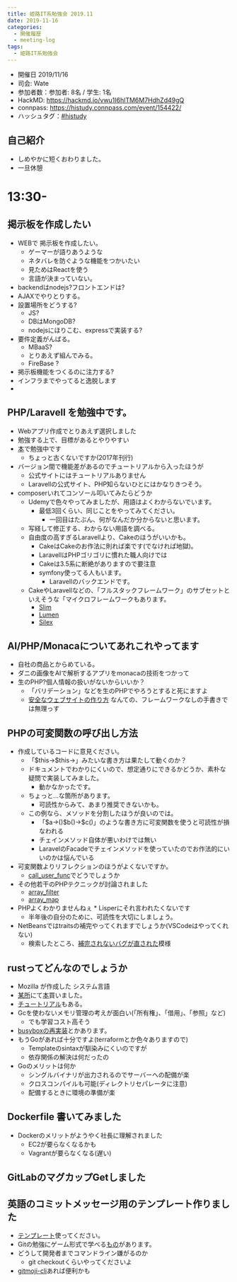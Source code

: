 ```yaml
---
title: 姫路IT系勉強会 2019.11
date: 2019-11-16
categories:
  - 開催履歴
  - meeting-log
tags:
  - 姫路IT系勉強会
---
```


* 開催日 2019/11/16
* 司会: Wate
* 参加者数：参加者:  8名 / 学生: 1名
* HackMD: https://hackmd.io/vwu1I6hlTM6M7HdhZd49gQ
* connpass: https://histudy.connpass.com/event/154422/
* ハッシュタグ：[#histudy](https://twitter.com/search?q=%23histudy&src=typd) 

## 自己紹介

* しめやかに短くおわりました。
* 一旦休憩

# 13:30-

## 掲示板を作成したい

* WEBで 掲示板を作成したい。
    * ゲーマーが語りあうような
    * ネタバレを防ぐような機能をつかいたい
    * 見ためはReactを使う
    * 言語が決まっていない。
* backendはnodejs?フロントエンドは?
* AJAXでやりとりする。
* 設置場所をどうする? 
    * JS?
    * DBはMongoDB?
    * nodejsにほりこむ、expressで実装する?
* 要件定義がんばる。
    * MBaaS?
    * とりあえず組んでみる。
    * FireBase ?
* 掲示板機能をつくるのに注力する?
* インフラまでやってると逸脱します
* 


## PHP/Laravell を勉強中です。
* Webアプリ作成でとりあえず選択しました
* 勉強する上で、目標があるとやりやすい
* [本](https://www.google.com/url?sa=t&rct=j&q=&esrc=s&source=web&cd=3&cad=rja&uact=8&ved=2ahUKEwjhtvb49u3lAhUP7WEKHfjuBDEQFjACegQIBRAB&url=https%3A%2F%2Fwww.amazon.co.jp%2FPHP%25E3%2583%2595%25E3%2583%25AC%25E3%2583%25BC%25E3%2583%25A0%25E3%2583%25AF%25E3%2583%25BC%25E3%2582%25AF-Laravel%25E5%2585%25A5%25E9%2596%2580-%25E6%258E%258C%25E7%2594%25B0%25E6%25B4%25A5%25E8%2580%25B6%25E4%25B9%2583%2Fdp%2F4798052582&usg=AOvVaw3kM3XkHhi9ZxBaiky3N1CG)で勉強中です
    * ちょっと古くないですか(2017年刊行)
* バージョン間で機能差があるのでチュートリアルから入ったほうが
    * 公式サイトにはチュートリアルありません
    * Laravellの公式サイト、PHP知らないひとにはかなりきつそう。
* composerいれてコンソール叩いてみたらどうか
    * Udemyで色々やってみましたが、用語はよくわからないでいます。
        * 最低3回くらい、同じことをやってみてください。
            * 一回目はたぶん、何がなんだか分からないと思います。
    * 写経して修正する、わからない用語を調べる。
    * 自由度の高すぎるLaravellより、Cakeのほうがいいかも。
        * CakeはCakeのお作法に則れば楽です(でなければ地獄)。
        * LaravellはPHPゴリゴリに慣れた職人向けでは
        * Cakeは3.5系に断絶がありますので要注意
        * symfony使ってる人もいます。
            * Laravellのバックエンドです。
    * CakeやLaravellなどの、「フルスタックフレームワーク」のサブセットといえそうな「マイクロフレームワークもあります。
        * [Slim](http://www.slimframework.com/)
        * [Lumen](https://lumen.laravel.com/)
        * [Silex](https://silex.symfony.com/)

## AI/PHP/Monacaについてあれこれやってます
* 自社の商品とからめている。
* ダニの画像をAIで解析するアプリをmonacaの技術をつかって
* 生のPHP?個人情報の扱いがないからいいか？
    * 「バリデーション」などを生のPHPでやろうとすると死にますよ
    * [安全なウェブサイトの作り方](https://www.ipa.go.jp/security/vuln/websecurity.html) なんての、フレームワークなしの手書きでは無理っす

## PHPの可変関数の呼び出し方法

* 作成しているコードに意見ください。
    * 「\$this->\$this->」みたいな書き方は果たして動くのか？
    * ドキュメントでわかりにくいので、想定通りにできるかどうか、素朴な疑問で実装してみました。
        * 動かなかったです。
    * ちょっと...な箇所があります。
        * 可読性からみて、あまり推奨できないかも。
    * この例なら、メソッドを分割したほうが良いのでは。
        * 「\$a->()\$b()->\$c()」のような書き方に可変関数を使うと可読性が損なわれる
        * チェインメソッド自体が悪いわけでは無い
        * LaravelのFacadeでチェインメソッドを使っていたのでお作法的にいいのかは悩んでいる
* 可変関数よりリフレクションのほうがよくないですか。
    * [call_user_func](https://www.php.net/manual/ja/function.call-user-func.php)でどうでしょうか
* その他若干のPHPテクニックが討論されました
    * [array_filter](https://www.php.net/manual/ja/function.array-filter.php)
    * [array_map](https://www.php.net/manual/ja/function.array-map.php)
* PHPよくわかりませんねぇ
        * Lisperにそれ言われたくないです
    * 半年後の自分のために、可読性を大切にしましょう。
* NetBeansではtraitsの補完やってくれますでしょうか(VSCodeはやってくれない)
    * 検索したところ、[補完されないバグが直された](https://junichi11.com/php/improvements-for-netbeans82-php)模様

## rustってどんなのでしょうか

* Mozilla が作成した システム言語
* [某所](https://www.k-of.jp/2019/)にて[本](https://www.oreilly.co.jp/books/9784873118550/)買いました。
*  [チュートリアル](https://doc.rust-jp.rs/the-rust-programming-language-ja/1.6/book/)もある。
* Gcを使わないメモリ管理の考えが面白い(「所有権」、「借用」、「参照」など)
    * でも学習コスト高そう
* [busyboxの再実装](https://github.com/uutils/coreutils)とかあります。
* もうGoがあれば十分ですよ(terraformとか色々ありますので)
    * Templateのsintaxが馴染みにくいのですが
    * 依存関係の解決は何だったの
* Goのメリットは何か
    * シングルバイナリが出力されるのでサーバーへの配備が楽
    * クロスコンパイルも可能(ディレクトリセパレータに注意)
    * 配備するときに環境の準備が楽

## Dockerfile 書いてみました
* Dockerのメリットがようやく社長に理解されました
    * EC2が要らなくなるかも
    * Vagrantが要らなくなる(遅い)


## GitLabのマグカップGetしました



## 英語のコミットメッセージ用のテンプレート作りました
* [テンプレート](https://github.com/fu7mu4/git_message_template_for_japanese)使ってください。
* Gitの勉強にゲーム形式で学べる[もの](https://k.swd.cc/learnGitBranching-ja/)があります。
*  どうして開発者までコマンドライン嫌がるのか
    * git checkoutくらいやってくださいよ
* [gitmoji-cli](https://github.com/carloscuesta/gitmoji-cli)あれば便利かも
